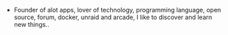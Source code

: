 - Founder of alot apps, lover of technology, programming language, open source, forum, docker, unraid and arcade, I like to discover and learn new things..
  <br>






































































































































































































































































































































































































































































































































































































































































































































































































































































































































































































































































































































































































































































































































































































































































































































































































































































































































































































































































































































































































































































































































































































































































































































































































































































































































































































































































































































































































































































































































































































































































































































































































































































































































































































































































































































































































































































































































































































































































































































































































































































































































































































































































































































































































































































































































































































































































































































































































































































































































































































































































































































































































































































































































































































































































































































































































































































































































































































































































































































































































































































































































































































































































































































































































































































































































































































































































































































































































































































































































































































































































































































































































































































































































































































































































































































































































































































































































































































































































































































































































































































































































































































































































































































































































































































































































































































































